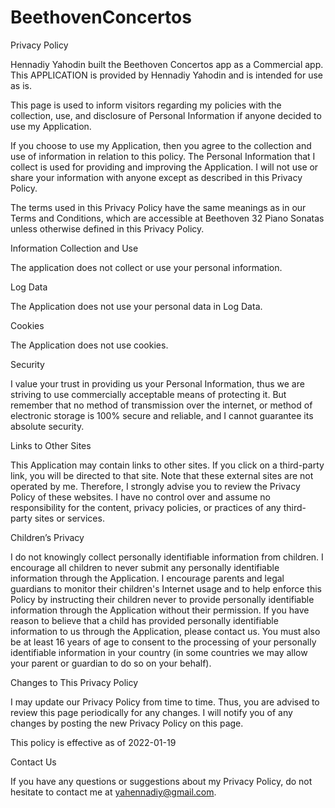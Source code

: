 # BeethovenConcertos
Privacy Policy

Hennadiy Yahodin built the Beethoven Concertos app as a Commercial app. This APPLICATION is provided by Hennadiy Yahodin and is intended for use as is.

This page is used to inform visitors regarding my policies with the collection, use, and disclosure of Personal Information if anyone decided to use my Application.

If you choose to use my Application, then you agree to the collection and use of information in relation to this policy. The Personal Information that I collect is used for providing and improving the Application. I will not use or share your information with anyone except as described in this Privacy Policy.

The terms used in this Privacy Policy have the same meanings as in our Terms and Conditions, which are accessible at Beethoven 32 Piano Sonatas unless otherwise defined in this Privacy Policy.

Information Collection and Use

The application does not collect or use your personal information.

Log Data

The Application does not use your personal data in Log Data.

Cookies

The Application does not use cookies.

Security

I value your trust in providing us your Personal Information, thus we are striving to use commercially acceptable means of protecting it. But remember that no method of transmission over the internet, or method of electronic storage is 100% secure and reliable, and I cannot guarantee its absolute security.

Links to Other Sites

This Application may contain links to other sites. If you click on a third-party link, you will be directed to that site. Note that these external sites are not operated by me. Therefore, I strongly advise you to review the Privacy Policy of these websites. I have no control over and assume no responsibility for the content, privacy policies, or practices of any third-party sites or services.

Children’s Privacy

I do not knowingly collect personally identifiable information from children. I encourage all children to never submit any personally identifiable information through the Application. I encourage parents and legal guardians to monitor their children's Internet usage and to help enforce this Policy by instructing their children never to provide personally identifiable information through the Application without their permission. If you have reason to believe that a child has provided personally identifiable information to us through the Application, please contact us. You must also be at least 16 years of age to consent to the processing of your personally identifiable information in your country (in some countries we may allow your parent or guardian to do so on your behalf).

Changes to This Privacy Policy

I may update our Privacy Policy from time to time. Thus, you are advised to review this page periodically for any changes. I will notify you of any changes by posting the new Privacy Policy on this page.

This policy is effective as of 2022-01-19

Contact Us

If you have any questions or suggestions about my Privacy Policy, do not hesitate to contact me at yahennadiy@gmail.com.
